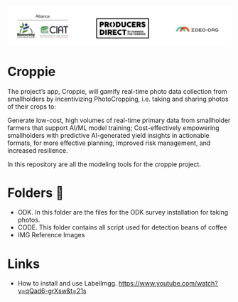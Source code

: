 <img src="https://github.com/j-river1/Croppie/blob/main/IMG/logo_CIATIDEO.png" alt="centered image" id="logo" data-height-percentage="100" data-actual-width="140" data-actual-height="55" class="center">

# Croppie
The project’s app, Croppie, will gamify real-time photo data collection from smallholders by incentivizing PhotoCropping, i.e. taking and sharing photos of their crops to:

Generate low-cost, high volumes of real-time primary data from smallholder farmers that support AI/ML model training;
Cost-effectively empowering smallholders with predictive AI-generated yield insights in actionable formats, for more effective planning, improved risk management, and increased resilience.


In this repository are all the modeling tools for the croppie project.



# Folders :open_file_folder:
- ODK. In this folder are the files for the ODK survey installation for taking photos.
- CODE. This folder contains all script used for detection beans of coffee
- IMG  Reference Images 


# Links
- How to install and use LabelImgg.  https://www.youtube.com/watch?v=qQad6-grXsw&t=21s


